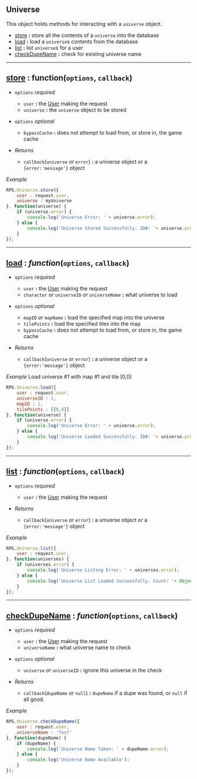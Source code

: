 Universe
---

This object holds methods for interacting with a `universe` object.

* [store](#store) **:** store all the contents of a `universe` into the database
* [load](#load) **:** load a `universe`s contents from the database
* [list](#list) **:** list `universe`s for a user
* [checkDupeName](#checkDupeName) **:** check for existing universe name

---

<a name="store"></a>

## [store](#store) : function(`options`, `callback`)

* `options` *required*
    * `user` **:** the [User](#) making the request
    * `universe` **:** the `universe` object to be stored
* `options` *optional*
    * `bypassCache` **:** does not attempt to load from, or store in, the game cache

* *Returns*
    * `callback`(`universe` *or* `error`) **:** a universe object or a `{error:'message'}` object

*Example*

```javascript
RPG.Universe.store({
    user : request.user,
    universe : myUniverse
}, function(universe) {
    if (universe.error) {
        console.log('Universe Error: ' + universe.error);
    } else {
        console.log('Universe Stored Successfully. ID#: '+ universe.property.database.universeID);
    }
});
```

---

<a name="load"></a>

## [load](#load) : *function*(`options`, `callback`)

* `options` *required*
    * `user` **:** the [User](#) making the request
    * `character` *or* `universeID` *or* `universeName` **:** what universe to load

* `options` *optional*
    * `mapID` *or* `mapName` **:** load the specified map into the universe
    * `tilePoints` **:** load the specified tiles into the map
    * `bypassCache` **:** does not attempt to load from, or store in, the game cache

* *Returns*
    * `callback`(`universe` *or* `error`) **:** a universe object or a `{error:'message'}` object

*Example* Load universe #1 with map #1 and tile [0,0]

```javascript
RPG.Universe.load({
    user : request.user,
    universeID : 1,
    mapID : 1,
    tilePoints : [[0,0]]
}, function(universe) {
    if (universe.error) {
        console.log('Universe Error: ' + universe.error);
    } else {
        console.log('Universe Loaded Successfully. ID#: '+ universe.property.database.universeID);
    }
});
```

---

<a name="list"></a>

## [list](#list) : *function*(`options`, `callback`)

* `options` *required*
    * `user` **:** the [User](#) making the request

* *Returns*
    * `callback`(`universe` *or* `error`) **:** a universe object or a `{error:'message'}` object

*Example*

```javascript
RPG.Universe.list({
    user : request.user,
}, function(universes) {
    if (universes.error) {
        console.log('Universe Listing Error: ' + universes.error);
    } else {
        console.log('Universe List Loaded Successfully. Count: '+ Object.length(universes));
    }
});
```

---

<a name="checkDupeName"></a>

## [checkDupeName](#checkDupeName) : *function*(`options`, `callback`)

* `options` *required*
    * `user` **:** the [User](#) making the request
    * `universeName` **:** what universe name to check

* `options` *optional*
    * `universe` *or* `universeID` **:** ignore this universe in the check

* *Returns*
    * `callback`(`dupeName` *or* `null`) **:** `dupeName` if a dupe was found, or `null` if all good.

*Example*

```javascript
RPG.Universe.checkDupeName({
    user : request.user,
    universeName : 'Test'
}, function(dupeName) {
    if (dupeName) {
        console.log('Universe Name Taken: ' + dupeName.error);
    } else {
        console.log('Universe Name Available');
    }
});
```